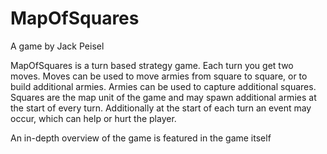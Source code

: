 # MapOfSquares

A game by Jack Peisel

MapOfSquares is a turn based strategy game. Each turn you get two moves. Moves can be used to move armies from square to square, or to build additional armies. Armies can be used to capture additional squares. Squares are the map unit of the game and may spawn additional armies at the start of every turn. Additionally at the start of each turn an event may occur, which can help or hurt the player.

An in-depth overview of the game is featured in the game itself

